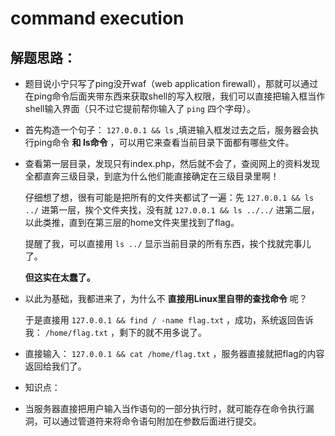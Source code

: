 # command execution

## 解题思路：

- 题目说小宁只写了ping没开waf（web application firewall），那就可以通过在ping命令后面夹带东西来获取shell的写入权限，我们可以直接把输入框当作shell输入界面（只不过它提前帮你输入了 ```ping``` 四个字母）。

- 首先构造一个句子： ```127.0.0.1 && ls``` ,填进输入框发过去之后，服务器会执行ping命令 **和 ls命令** ，可以用它来查看当前目录下面都有哪些文件。

- 查看第一层目录，发现只有index.php，然后就不会了，查阅网上的资料发现全都直奔三级目录，到底为什么他们能直接确定在三级目录里啊！

    仔细想了想，很有可能是把所有的文件夹都试了一遍：先 ```127.0.0.1 && ls ../``` 进第一层，挨个文件夹找，没有就 ```127.0.0.1 && ls ../../``` 进第二层，以此类推，直到在第三层的home文件夹里找到了flag。

    提醒了我，可以直接用 ```ls ../``` 显示当前目录的所有东西，挨个找就完事儿了。

    **但这实在太蠢了。**

- 以此为基础，我都进来了，为什么不 **直接用Linux里自带的查找命令** 呢？

    于是直接用 ```127.0.0.1 && find / -name flag.txt``` ，成功，系统返回告诉我： ```/home/flag.txt``` ，剩下的就不用多说了。

- 直接输入： ```127.0.0.1 && cat /home/flag.txt``` ，服务器直接就把flag的内容返回给我们了。

- 知识点：

- 当服务器直接把用户输入当作语句的一部分执行时，就可能存在命令执行漏洞，可以通过管道符来将命令语句附加在参数后面进行提交。